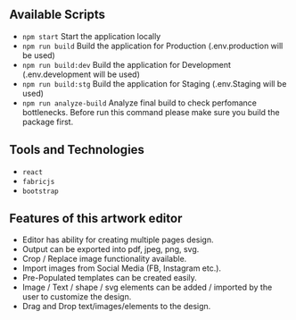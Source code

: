 ## Available Scripts

- `npm start` Start the application locally
- `npm run build` Build the application for Production (.env.production will be used)
- `npm run build:dev` Build the application for Development (.env.development will be used)
- `npm run build:stg` Build the application for Staging (.env.Staging will be used)
- `npm run analyze-build` Analyze final build to check perfomance bottlenecks. Before run this command please make sure you build the package first.

## Tools and Technologies

- `react`
- `fabricjs`
- `bootstrap`

## Features of this artwork editor

- Editor has ability for creating multiple pages design.
- Output can be exported into pdf, jpeg, png, svg.
- Crop / Replace image functionality available.
- Import images from Social Media (FB, Instagram etc.).
- Pre-Populated templates can be created easily.
- Image / Text / shape / svg elements can be added / imported by the user to customize the design.
- Drag and Drop text/images/elements to the design.

